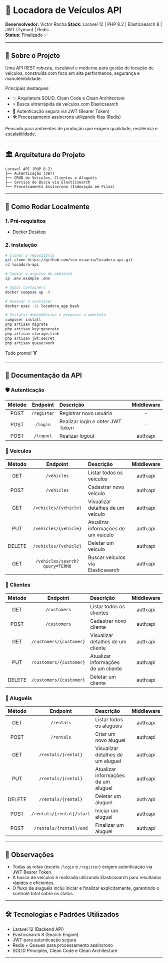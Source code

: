 # 🚗 Locadora de Veículos API

**Desenvolvedor:** Victor Rocha
**Stack:** Laravel 12 | PHP 8.2 | Elasticsearch 8 | JWT (Tymon) | Redis  
**Status:** Finalizado ✅

---

## 📖 Sobre o Projeto

Uma API REST robusta, escalável e moderna para gestão de locação de veículos, construída com foco em alta performance, segurança e manutenibilidade.

Principais destaques:

- ✨ Arquitetura SOLID, Clean Code e Clean Architecture
- ⚡ Busca ultrarrápida de veículos com Elasticsearch
- 🔐 Autenticação segura via JWT (Bearer Token)
- 🛠️ Processamento assíncrono utilizando filas (Redis)

Pensado para ambientes de produção que exigem qualidade, resiliência e escalabilidade.

---

## 🏛️ Arquitetura do Projeto

```
Laravel API (PHP 8.2)
├── Autenticação (JWT)
├── CRUD de Veículos, Clientes e Aluguéis
├── Serviço de Busca via Elasticsearch
└── Processamento Assíncrono (Indexação em Filas)
```

---

## 🚀 Como Rodar Localmente

### 1. Pré-requisitos
- Docker Desktop

### 2. Instalação

```bash
# Clonar o repositório
git clone https://github.com/seu-usuario/locadora-api.git
cd locadora-api

# Copiar o arquivo de ambiente
cp .env.example .env

# Subir containers
docker compose up -d

# Acessar o container
docker exec -it locadora_app bash

# Instalar dependências e preparar o ambiente
composer install
php artisan migrate
php artisan key:generate
php artisan storage:link
php artisan jwt:secret
php artisan queue:work
```

Tudo pronto! 🏋️️

---

## 📙 Documentação da API

### 🛡️ Autenticação

| Método | Endpoint  | Descrição | Middleware |
|:------:|:---------:|:---------|:----------:|
| POST | `/register` | Registrar novo usuário | - |
| POST | `/login` | Realizar login e obter JWT Token | - |
| POST | `/logout` | Realizar logout | auth:api |

### 🚗 Veículos

| Método | Endpoint  | Descrição | Middleware |
|:------:|:---------:|:---------|:----------:|
| GET | `/vehicles` | Listar todos os veículos | auth:api |
| POST | `/vehicles` | Cadastrar novo veículo | auth:api |
| GET | `/vehicles/{vehicle}` | Visualizar detalhes de um veículo | auth:api |
| PUT | `/vehicles/{vehicle}` | Atualizar informações de um veículo | auth:api |
| DELETE | `/vehicles/{vehicle}` | Deletar um veículo | auth:api |
| GET | `/vehicles/search?query=TERMO` | Buscar veículos via Elasticsearch | auth:api |

### 👤 Clientes

| Método | Endpoint  | Descrição | Middleware |
|:------:|:---------:|:---------|:----------:|
| GET | `/customers` | Listar todos os clientes | auth:api |
| POST | `/customers` | Cadastrar novo cliente | auth:api |
| GET | `/customers/{customer}` | Visualizar detalhes de um cliente | auth:api |
| PUT | `/customers/{customer}` | Atualizar informações de um cliente | auth:api |
| DELETE | `/customers/{customer}` | Deletar um cliente | auth:api |

### 📄 Aluguéis

| Método | Endpoint  | Descrição | Middleware |
|:------:|:---------:|:---------|:----------:|
| GET | `/rentals` | Listar todos os aluguéis | auth:api |
| POST | `/rentals` | Criar um novo aluguel | auth:api |
| GET | `/rentals/{rental}` | Visualizar detalhes de um aluguel | auth:api |
| PUT | `/rentals/{rental}` | Atualizar informações de um aluguel | auth:api |
| DELETE | `/rentals/{rental}` | Deletar um aluguel | auth:api |
| POST | `/rentals/{rental}/start` | Iniciar um aluguel | auth:api |
| POST | `/rentals/{rental}/end` | Finalizar um aluguel | auth:api |

---

## 📌 Observações

- Todas as rotas (exceto `/login` e `/register`) exigem autenticação via JWT Bearer Token.
- A busca de veículos é realizada utilizando Elasticsearch para resultados rápidos e eficientes.
- O fluxo de aluguéis inclui iniciar e finalizar explicitamente, garantindo o controle total sobre os status.

---

## 🛠️ Tecnologias e Padrões Utilizados

- Laravel 12 (Backend API)
- Elasticsearch 8 (Search Engine)
- JWT para autenticação segura
- Redis + Queues para processamento assíncrono
- SOLID Principles, Clean Code e Clean Architecture

---